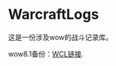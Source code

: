 # WarcraftLogs

这是一份涉及wow的战斗记录库。

wow8.1备份：[WCL链接](https://cn.warcraftlogs.com/guild/reports-list/231948/).
